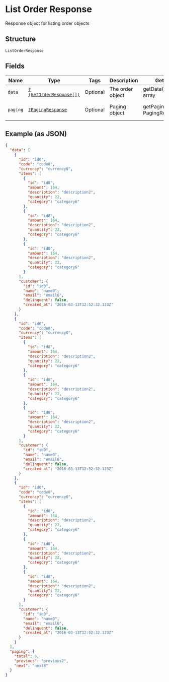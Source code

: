 
# List Order Response

Response object for listing order objects

## Structure

`ListOrderResponse`

## Fields

| Name | Type | Tags | Description | Getter | Setter |
|  --- | --- | --- | --- | --- | --- |
| `data` | [`?(GetOrderResponse[])`](../../doc/models/get-order-response.md) | Optional | The order object | getData(): ?array | setData(?array data): void |
| `paging` | [`?PagingResponse`](../../doc/models/paging-response.md) | Optional | Paging object | getPaging(): ?PagingResponse | setPaging(?PagingResponse paging): void |

## Example (as JSON)

```json
{
  "data": [
    {
      "id": "id0",
      "code": "code8",
      "currency": "currency0",
      "items": [
        {
          "id": "id8",
          "amount": 164,
          "description": "description2",
          "quantity": 22,
          "category": "category6"
        },
        {
          "id": "id8",
          "amount": 164,
          "description": "description2",
          "quantity": 22,
          "category": "category6"
        },
        {
          "id": "id8",
          "amount": 164,
          "description": "description2",
          "quantity": 22,
          "category": "category6"
        }
      ],
      "customer": {
        "id": "id0",
        "name": "name0",
        "email": "email6",
        "delinquent": false,
        "created_at": "2016-03-13T12:52:32.123Z"
      }
    },
    {
      "id": "id0",
      "code": "code8",
      "currency": "currency0",
      "items": [
        {
          "id": "id8",
          "amount": 164,
          "description": "description2",
          "quantity": 22,
          "category": "category6"
        },
        {
          "id": "id8",
          "amount": 164,
          "description": "description2",
          "quantity": 22,
          "category": "category6"
        },
        {
          "id": "id8",
          "amount": 164,
          "description": "description2",
          "quantity": 22,
          "category": "category6"
        }
      ],
      "customer": {
        "id": "id0",
        "name": "name0",
        "email": "email6",
        "delinquent": false,
        "created_at": "2016-03-13T12:52:32.123Z"
      }
    },
    {
      "id": "id0",
      "code": "code8",
      "currency": "currency0",
      "items": [
        {
          "id": "id8",
          "amount": 164,
          "description": "description2",
          "quantity": 22,
          "category": "category6"
        },
        {
          "id": "id8",
          "amount": 164,
          "description": "description2",
          "quantity": 22,
          "category": "category6"
        },
        {
          "id": "id8",
          "amount": 164,
          "description": "description2",
          "quantity": 22,
          "category": "category6"
        }
      ],
      "customer": {
        "id": "id0",
        "name": "name0",
        "email": "email6",
        "delinquent": false,
        "created_at": "2016-03-13T12:52:32.123Z"
      }
    }
  ],
  "paging": {
    "total": 6,
    "previous": "previous2",
    "next": "next8"
  }
}
```

